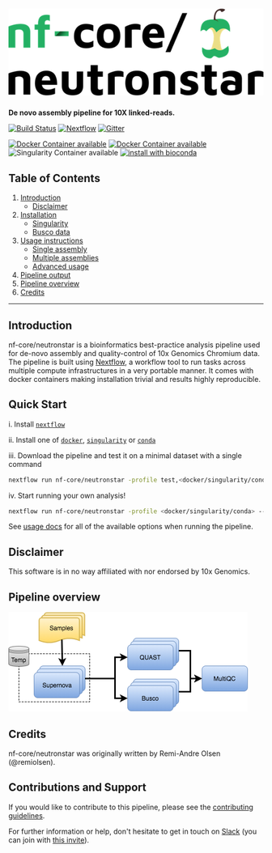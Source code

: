 # ![nfcore/neutronstar](docs/images/nfcore-neutronstar_logo.png)

**De novo assembly pipeline for 10X linked-reads.**

[![Build Status](https://travis-ci.org/remiolsen/nf-core-neutronstar.svg?branch=master)](https://travis-ci.org/remiolsen/nf-core-neutronstar)
[![Nextflow](https://img.shields.io/badge/nextflow-%E2%89%A519.04.0-brightgreen.svg)](https://www.nextflow.io/)
[![Gitter](https://img.shields.io/badge/gitter-%20join%20chat%20%E2%86%92-4fb99a.svg)](https://gitter.im/nf-core/Lobby)

[![Docker Container available](https://img.shields.io/docker/automated/nfcore/neutronstar.svg)](https://hub.docker.com/r/nfcore/neutronstar/)
[![Docker Container available](https://img.shields.io/docker/automated/remiolsen/supernova.svg)](https://hub.docker.com/r/remiolsen/supernova/)
![Singularity Container available](
https://img.shields.io/badge/singularity-available-7E4C74.svg)
[![install with bioconda](https://img.shields.io/badge/install%20with-bioconda-brightgreen.svg)](http://bioconda.github.io/)


## Table of Contents

1. [Introduction](README.md#introduction)
   * [Disclaimer](README.md#disclaimer)
2. [Installation](docs/installation.md)
   * [Singularity](docs/installation.md#singularity)
   * [Busco data](docs/installation.md#busco-data)
3. [Usage instructions](docs/usage.md)
   * [Single assembly](docs/usage.md#single-assembly)
   * [Multiple assemblies](docs/usage.md#multiple-assemblies)
   * [Advanced usage](docs/usage.md#advanced-usage)
4. [Pipeline output](docs/output.md)
5. [Pipeline overview](README.md#pipeline-overview)
6. [Credits](README.md#pipeline-overview)

---------


## Introduction

nf-core/neutronstar is a bioinformatics best-practice analysis pipeline used for de-novo assembly and quality-control of 10x Genomics Chromium data.
The pipeline is built using [Nextflow](https://www.nextflow.io), a workflow tool to run tasks across multiple compute infrastructures in a very portable manner. It comes with docker containers making installation trivial and results highly reproducible.

## Quick Start

i. Install [`nextflow`](https://nf-co.re/usage/installation)

ii. Install one of [`docker`](https://docs.docker.com/engine/installation/), [`singularity`](https://www.sylabs.io/guides/3.0/user-guide/) or [`conda`](https://conda.io/miniconda.html)

iii. Download the pipeline and test it on a minimal dataset with a single command

```bash
nextflow run nf-core/neutronstar -profile test,<docker/singularity/conda>
```

iv. Start running your own analysis!

<!-- TODO nf-core: Update the default command above used to run the pipeline -->
```bash
nextflow run nf-core/neutronstar -profile <docker/singularity/conda> --id assembly_id --fastqs fastq_path --genomesize 1000000
```

See [usage docs](docs/usage.md) for all of the available options when running the pipeline.

## Disclaimer

This software is in no way affiliated with nor endorsed by 10x Genomics.


## Pipeline overview

![nf-core/neutronstar chart](docs/images/neutronstar_chart.png)


## Credits

nf-core/neutronstar was originally written by Remi-Andre Olsen (@remiolsen).

## Contributions and Support

If you would like to contribute to this pipeline, please see the [contributing guidelines](.github/CONTRIBUTING.md).

For further information or help, don't hesitate to get in touch on [Slack](https://nfcore.slack.com/channels/nf-core/neutronstar) (you can join with [this invite](https://nf-co.re/join/slack)).
